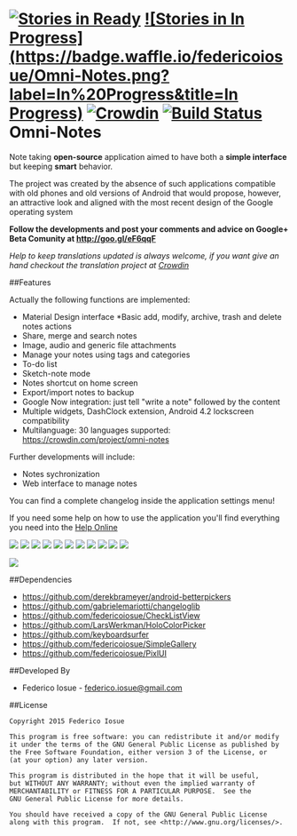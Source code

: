 [![Stories in Ready](https://badge.waffle.io/federicoiosue/Omni-Notes.png?label=ready&title=Ready)](https://waffle.io/federicoiosue/Omni-Notes)
[![Stories in In Progress](https://badge.waffle.io/federicoiosue/Omni-Notes.png?label=In%20Progress&title=In Progress)](https://waffle.io/federicoiosue/Omni-Notes)
[![Crowdin](https://d322cqt584bo4o.cloudfront.net/omni-notes/localized.png)](https://crowdin.com/project/omni-notes)
[![Build Status](https://travis-ci.org/federicoiosue/Omni-Notes.svg?branch=develop)](https://travis-ci.org/federicoiosue/Omni-Notes)
Omni-Notes
==========

Note taking <b>open-source</b> application aimed to have both a <b>simple interface</b> but keeping <b>smart</b> behavior.

The project was created by the absence of such applications compatible with old phones and old versions of Android that would propose, however, an attractive look and aligned with the most recent design of the Google operating system


**Follow the developments and post your comments and advice on Google+ Beta Comunity at http://goo.gl/eF6qqF**

*Help to keep translations updated is always welcome, if you want give an hand checkout the translation project at [Crowdin][2]*

##Features

Actually the following functions are implemented:

* Material Design interface
*Basic add, modify, archive, trash and delete notes actions
* Share, merge and search notes
* Image, audio and generic file attachments
* Manage your notes using tags and categories
* To-do list
* Sketch-note mode
* Notes shortcut on home screen
* Export/import notes to backup
* Google Now integration: just tell "write a note" followed by the content
* Multiple widgets, DashClock extension, Android 4.2 lockscreen compatibility
* Multilanguage: 30 languages supported: https://crowdin.com/project/omni-notes


Further developments will include:

* Notes sychronization
* Web interface to manage notes

You can find a complete changelog inside the application settings menu!

If you need some help on how to use the application you'll find everything you need into the [Help Online](etc/help/help.md)

<img src="https://lh3.googleusercontent.com/-Jijzn6SfPiU/VNfIEyNF9sI/AAAAAAABEgs/3t9CQfS1nS4/w435-h325-no/02.png">
<img src="https://lh6.googleusercontent.com/-QHhX5hCiKOY/VNfIE0VkeDI/AAAAAAABEgs/tmUEADssGRA/w435-h325-no/03.png">
<img src="https://lh4.googleusercontent.com/-s-8PCOfpDzE/VNfIE51mD9I/AAAAAAABEgs/gMeermrwEKE/w435-h325-no/04.png">
<img src="https://lh5.googleusercontent.com/-Z3ruC3Zo8hY/VNfIJBUdp5I/AAAAAAABEgo/AlP-WiQUKuU/w435-h325-no/05.png">
<img src="https://lh5.googleusercontent.com/-ZgVBFf3rGSI/VNfIJZp9hPI/AAAAAAABEgs/LzpD_bzPCkM/w435-h325-no/06.png">
<img src="https://lh4.googleusercontent.com/-TZDwcuJDHMU/VNfIJ0DanSI/AAAAAAABEgs/ab0ZZ5PEOew/w435-h325-no/07.png">
<img src="https://lh5.googleusercontent.com/-n1nFdNjHrbE/VNfIPBJC7wI/AAAAAAABEgs/K8Ahd3739aM/w435-h325-no/08.png">
<img src="https://lh5.googleusercontent.com/-2nnhW6LgVZQ/VNfINf1JwrI/AAAAAAABEgs/cpy9Ha8c66g/w435-h325-no/09.png">
<img src="https://lh6.googleusercontent.com/-lcBCJuGuX1w/VNfINt3dlpI/AAAAAAABEgs/H3weKJhVuZo/w435-h325-no/10.png">
<img src="https://lh6.googleusercontent.com/-q8NNjDWQTYs/VNfIROXznHI/AAAAAAABEgs/d9bOdnocwFw/w435-h325-no/11.png">
<img src="https://lh5.googleusercontent.com/-DHwG9HonLXo/VNfISDXOUwI/AAAAAAABEgs/K166hLafrA4/w435-h325-no/12.png">


[<img src="https://developer.android.com/images/brand/en_generic_rgb_wo_45.png">][1]


##Dependencies

* https://github.com/derekbrameyer/android-betterpickers
* https://github.com/gabrielemariotti/changeloglib
* https://github.com/federicoiosue/CheckListView
* https://github.com/LarsWerkman/HoloColorPicker
* https://github.com/keyboardsurfer
* https://github.com/federicoiosue/SimpleGallery
* https://github.com/federicoiosue/PixlUI


##Developed By


* Federico Iosue - <federico.iosue@gmail.com>



##License


    Copyright 2015 Federico Iosue

    This program is free software: you can redistribute it and/or modify
    it under the terms of the GNU General Public License as published by
    the Free Software Foundation, either version 3 of the License, or
    (at your option) any later version.

    This program is distributed in the hope that it will be useful,
    but WITHOUT ANY WARRANTY; without even the implied warranty of
    MERCHANTABILITY or FITNESS FOR A PARTICULAR PURPOSE.  See the
    GNU General Public License for more details.

    You should have received a copy of the GNU General Public License
    along with this program.  If not, see <http://www.gnu.org/licenses/>.





 [1]: https://play.google.com/store/apps/details?id=it.feio.android.omninotes
 [2]: https://crowdin.net/project/omni-notes/
